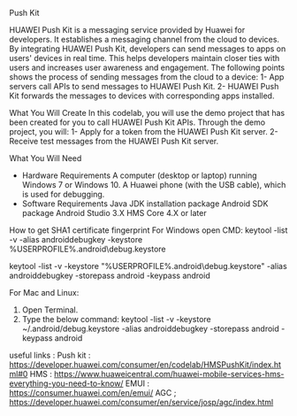 Push Kit 

HUAWEI Push Kit is a messaging service provided by Huawei for developers. 
It establishes a messaging channel from the cloud to devices. By integrating HUAWEI Push Kit, 
developers can send messages to apps on users' devices in real time. This helps developers 
maintain closer ties with users and increases user awareness and engagement. 
The following points shows the process of sending messages from the cloud to a device:
1- App servers call APIs to send messages to HUAWEI Push Kit.
2- HUAWEI Push Kit forwards the messages to devices with corresponding apps installed.

What You Will Create
In this codelab, you will use the demo project that has been created for you to call HUAWEI Push Kit APIs.
Through the demo project, you will:
1- Apply for a token from the HUAWEI Push Kit server.
2- Receive test messages from the HUAWEI Push Kit server.

What You Will Need
- Hardware Requirements
A computer (desktop or laptop) running Windows 7 or Windows 10.
A Huawei phone (with the USB cable), which is used for debugging.
- Software Requirements
Java JDK installation package
Android SDK package
Android Studio 3.X
HMS Core 4.X or later

How to get SHA1 certificate fingerprint
For Windows open CMD:
keytool  -list -v -alias androiddebugkey -keystore %USERPROFILE%\.android\debug.keystore

keytool -list -v -keystore "%USERPROFILE%\.android\debug.keystore" -alias androiddebugkey -storepass android -keypass android

For Mac and Linux:
1) Open Terminal.
2) Type the below command:
 keytool -list -v -keystore ~/.android/debug.keystore -alias androiddebugkey -storepass android -keypass android
 
 useful links :
 Push kit : https://developer.huawei.com/consumer/en/codelab/HMSPushKit/index.html#0
 HMS : https://www.huaweicentral.com/huawei-mobile-services-hms-everything-you-need-to-know/
 EMUI : https://consumer.huawei.com/en/emui/
 AGC ; https://developer.huawei.com/consumer/en/service/josp/agc/index.html
